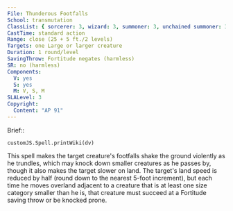 ```yaml
---
File: Thunderous Footfalls
School: transmutation
ClassList: { sorcerer: 3, wizard: 3, summoner: 3, unchained summoner: 3 }
CastTime: standard action
Range: close (25 + 5 ft./2 levels)
Targets: one Large or larger creature
Duration: 1 round/level
SavingThrow: Fortitude negates (harmless)
SR: no (harmless)
Components:
  V: yes
  S: yes
  M: V, S, M
SLALevel: 3
Copyright:
  Content: "AP 91"
---
```

Brief:: 

```dataviewjs
customJS.Spell.printWiki(dv)
```

This spell makes the target creature's footfalls shake the ground violently as he trundles, which may knock down smaller creatures as he passes by, though it also makes the target slower on land. The target's land speed is reduced by half (round down to the nearest 5-foot increment), but each time he moves overland adjacent to a creature that is at least one size category smaller than he is, that creature must succeed at a Fortitude saving throw or be knocked prone.
